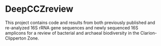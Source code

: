 # DeepCCZreview

This project contains code and results from both previously published and re-analyzed 16S rRNA gene sequences and newly sequenced 16S amplicons for a review of bacterial and archaeal biodiversity in the Clarion-Clipperton Zone.
